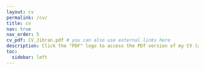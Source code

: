 ```yaml
---
layout: cv
permalink: /cv/
title: cv
nav: true
nav_order: 5
cv_pdf: CV_Jibran.pdf # you can also use external links here
description: Click the "PDF" logo to access the PDf version of my CV (as of 5/16/25)
toc:
  sidebar: left
---
```


